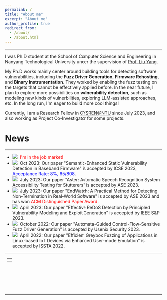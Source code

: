 ```yaml
---
permalink: /
title: "About me"
excerpt: "About me"
author_profile: true
redirect_from: 
  - /about/
  - /about.html
---
```


---

I was Ph.D student at the School of Computer Science and Engineering in Nanyang Technological University under the supervision of [Prof. Liu Yang](https://personal.ntu.edu.sg/yangliu/).

My Ph.D works mainly center around building tools for detecting software vulnerabilities, including the **Fuzz Driver Generation**, **Firmware Rehosting**, and **Binary Instrumentation**.
They worked by enabling the fuzz testing on the targets that cannot be effectively applied before.
In the near future, I plan to explore more possibilities on **vulnerability detection**, such as modeling new kinds of vulnerbilities, exploring LLM-assisted approaches, etc.
In the long run, I'm eager to build more cool things!

Currently, I am a Research Fellow in [CYSREN@NTU](https://www.ntu.edu.sg/cysren) since July 2023, and also working as Project Co-Investigator for some projects.

# News

---

- <img src="https://cenzhang.github.io/images/new.gif">&nbsp; <font color="red">I'm in the job market!</font>
- <img src="https://cenzhang.github.io/images/new.gif">&nbsp; Oct 2023: Our paper "Semantic-Enhanced Static Vulnerability Detection in Baseband Firmware" is accepted by ICSE 2023, <font color="blue">Acceptance Rate: 8%, 65/808</font>.
- <img src="https://cenzhang.github.io/images/new.gif">&nbsp; July 2023: Our paper "Aster: Automatic Speech Recognition System Accessibility Testing for Stutterers" is accepted by ASE 2023.
- <img src="https://cenzhang.github.io/images/new.gif">&nbsp; July 2023: Our paper "EndWatch: A Practical Method for Detecting Non-Termination in Real-World Software" is accepted by ASE 2023 and has won <font color="red">ACM Distinguished Paper Award</font>.
- <img src="https://cenzhang.github.io/images/new.gif">&nbsp; April 2023: Our paper "Effective ReDoS Detection by Principled Vulnerability Modeling and Exploit Generation" is accepted by IEEE S&P 2023.
- <img src="https://cenzhang.github.io/images/new.gif">&nbsp; October 2022: Our paper "Automata-Guided Control-Flow-Sensitive Fuzz Driver Generation" is accepted by Usenix Security 2023.
- <img src="https://cenzhang.github.io/images/new.gif">&nbsp; April 2022: Our paper "Efficient Greybox Fuzzing of Applications in Linux-based IoT Devices via Enhanced User-mode Emulation" is accepted by ISSTA 2022.

---

<div class="footer" style="padding-left: 6px; font-weight: bold; color: #000000; text-align: center; font-size: 1.5em;">
  <table align="center" style="height: 100px; width: 100px;">
        <!--
         style="display: none"
         //www.clustrmaps.com/map_v2.png?d=c0iE23T-kE1Z77RydQ1UoeK1VAiMMSYMmQ2R2rgt6Mk&cl=ffffff
        -->
        <tr>
                <th align="center">
                <script type="text/javascript" id="clstr_globe" src="//clustrmaps.com/globe.js?d=qd22-Wpe7CUKe3FdY6eqGMd4TnBY6bmR9XIIyxh0TII"></script>
                <!--script type="text/javascript" id="clustrmaps" src="//clustrmaps.com/map_v2.js?d=qd22-Wpe7CUKe3FdY6eqGMd4TnBY6bmR9XIIyxh0TII&cl=ffffff&w=a"></script-->
                </th>
        </tr>
  </table>
</div>

---
